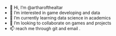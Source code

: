 - 👋 Hi, I’m @artharofthealtar
- 👀 I’m interested in game developing and data
- 🌱 I’m currently learning data science in academics
- 💞️ I’m looking to collaborate on games and projects
- 📫 reach me through git and email .

<!---
artharofthealtar/artharofthealtar is a ✨ special ✨ repository because its `README.md` (this file) appears on your GitHub profile.
You can click the Preview link to take a look at your changes.
--->
